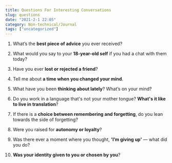 ```yaml
---
title: Questions For Interesting Conversations
slug: questions
date: "2021-2-1 22:05"
category: Non-technical/Journal
tags: ["uncategorized"]
---
```


1.  What’s the **best piece of advice** you ever received?

2.  What would you say to your **18-year-old self** if you had a chat with them today?

3.  Have you ever **lost or rejected a friend**?

4.  Tell me about **a time when you changed your mind**.

5.  What have you been **thinking about lately**? What’s on your mind?

6.  Do you work in a language that's not your mother tongue? **What's it like to live in translation**?

7.  If there is a **choice between remembering and forgetting**, do you lean towards the side of forgetting?

8.  Were you raised for **autonomy or loyalty**?

9.  Was there ever a moment where you thought, **'I’m giving up'** — what did you do?

10. **Was your identity given to you or chosen by you**?
